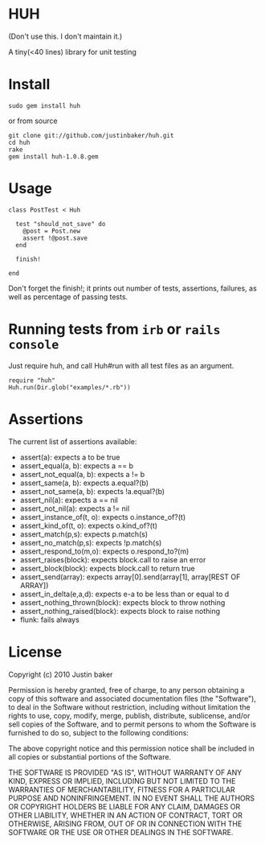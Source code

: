 # HUH

  (Don't use this. I don't maintain it.)

A tiny(<40 lines) library for unit testing

Install
=========

    sudo gem install huh

or from source

    git clone git://github.com/justinbaker/huh.git
    cd huh
    rake
    gem install huh-1.0.8.gem

Usage
=========

    class PostTest < Huh
    
      test "should_not_save" do
        @post = Post.new 
        assert !@post.save
      end

      finish!

    end

Don't forget the finish!; it prints out number of tests, assertions, failures, as well as percentage of passing tests.

Running tests from `irb` or `rails console`
=============================================

Just require huh, and call Huh#run with all test files as an argument.

    require "huh"
    Huh.run(Dir.glob("examples/*.rb"))

Assertions
============

The current list of assertions available:

- assert(a): expects a to be true 
- assert_equal(a, b): expects a == b
- assert_not_equal(a, b): expects a != b
- assert_same(a, b): expects a.equal?(b)
- assert_not_same(a, b): expects !a.equal?(b)
- assert_nil(a): expects a == nil
- assert_not_nil(a): expects a != nil
- assert_instance_of(t, o): expects o.instance_of?(t)
- assert_kind_of(t, o): expects o.kind_of?(t)
- assert_match(p,s): expects p.match(s)
- assert_no_match(p,s): expects !p.match(s)
- assert_respond_to(m,o): expects o.respond_to?(m)
- assert_raises(block): expects block.call to raise an error
- assert_block(block): expects block.call to return true
- assert_send(array): expects array[0].send(array[1], array[REST OF ARRAY])
- assert_in_delta(e,a,d): expects e-a to be less than or equal to d
- assert_nothing_thrown(block): expects block to throw nothing
- assert_nothing_raised(block): expects block to raise nothing
- flunk: fails always

License
===========
Copyright (c) 2010 Justin baker

Permission is hereby granted, free of charge, to any person obtaining
a copy of this software and associated documentation files (the
"Software"), to deal in the Software without restriction, including
without limitation the rights to use, copy, modify, merge, publish,
distribute, sublicense, and/or sell copies of the Software, and to
permit persons to whom the Software is furnished to do so, subject to
the following conditions:

The above copyright notice and this permission notice shall be
included in all copies or substantial portions of the Software.

THE SOFTWARE IS PROVIDED "AS IS", WITHOUT WARRANTY OF ANY KIND,
EXPRESS OR IMPLIED, INCLUDING BUT NOT LIMITED TO THE WARRANTIES OF
MERCHANTABILITY, FITNESS FOR A PARTICULAR PURPOSE AND
NONINFRINGEMENT. IN NO EVENT SHALL THE AUTHORS OR COPYRIGHT HOLDERS BE
LIABLE FOR ANY CLAIM, DAMAGES OR OTHER LIABILITY, WHETHER IN AN ACTION
OF CONTRACT, TORT OR OTHERWISE, ARISING FROM, OUT OF OR IN CONNECTION
WITH THE SOFTWARE OR THE USE OR OTHER DEALINGS IN THE SOFTWARE.
